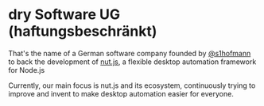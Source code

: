 # dry Software UG (haftungsbeschränkt)

That's the name of a German software company founded by [@s1hofmann](https://github.com/s1hofmann) to back the development of [nut.js](https://nutjs.dev), a flexible desktop automation framework for Node.js

Currently, our main focus is nut.js and its ecosystem, continuously trying to improve and invent to make desktop automation easier for everyone.
